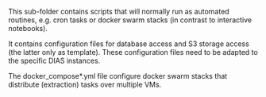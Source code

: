 This sub-folder contains scripts that will normally run as automated routines,
e.g. cron tasks or docker swarm stacks (in contrast to interactive notebooks).

It contains configuration files for database access and S3 storage access (the
latter only as template). These configuration files need to be adapted to the
specific DIAS instances.

The docker_compose\*.yml file configure docker swarm stacks that distribute
(extraction) tasks over multiple VMs.


